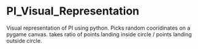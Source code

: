 # PI_Visual_Representation
Visual representation of PI using python.
Picks random cooridinates on a pygame canvas.
takes ratio of points landing inside circle / points landing outside circle.
